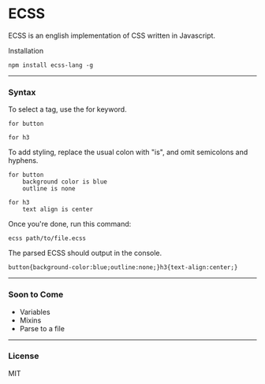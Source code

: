 # ECSS
ECSS is an english implementation of CSS written in Javascript.

Installation

```
npm install ecss-lang -g
```

---
### Syntax
To select a tag, use the for keyword.
```
for button

for h3
```
To add styling, replace the usual colon with "is", and omit semicolons and hyphens.
```
for button
    background color is blue
    outline is none

for h3
    text align is center
```
Once you're done, run this command:
```
ecss path/to/file.ecss
```
The parsed ECSS should output in the console.
```
button{background-color:blue;outline:none;}h3{text-align:center;}
```

---
### Soon to Come
- Variables
- Mixins
- Parse to a file

---
### License
MIT